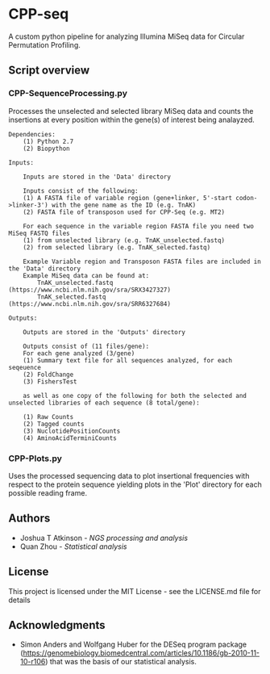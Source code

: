 # CPP-seq

A custom python pipeline for analyzing Illumina MiSeq data for Circular Permutation Profiling. 

## Script overview  
### CPP-SequenceProcessing.py 
Processes the unselected and selected library MiSeq data and counts the insertions at every position within the gene(s) of interest being analayzed.
    
    Dependencies: 
        (1) Python 2.7
        (2) Biopython
        
    Inputs:

        Inputs are stored in the 'Data' directory 

        Inputs consist of the following:
        (1) A FASTA file of variable region (gene+linker, 5'-start codon->linker-3') with the gene name as the ID (e.g. TnAK)
        (2) FASTA file of transposon used for CPP-Seq (e.g. MT2)

        For each sequence in the variable region FASTA file you need two MiSeq FASTQ files 
        (1) from unselected library (e.g. TnAK_unselected.fastq)
        (2) from selected library (e.g. TnAK_selected.fastq)

        Example Variable region and Transposon FASTA files are included in the 'Data' directory 
        Example MiSeq data can be found at: 
            TnAK_unselected.fastq (https://www.ncbi.nlm.nih.gov/sra/SRX3427327)
            TnAK_selected.fastq (https://www.ncbi.nlm.nih.gov/sra/SRR6327684)

    Outputs:

        Outputs are stored in the 'Outputs' directory

        Outputs consist of (11 files/gene):
        For each gene analyzed (3/gene)
        (1) Summary text file for all sequences analyzed, for each seqeuence 
        (2) FoldChange
        (3) FishersTest 

        as well as one copy of the following for both the selected and unselected libraries of each sequence (8 total/gene):

        (1) Raw Counts
        (2) Tagged counts
        (3) NuclotidePositionCounts
        (4) AminoAcidTerminiCounts 
       
### CPP-Plots.py 
Uses the processed sequencing data to plot insertional frequencies with respect to the protein sequence yielding plots in the 'Plot' directory for each possible reading frame. 

##  Authors

* Joshua T Atkinson - *NGS processing and analysis* 
* Quan Zhou - *Statistical analysis*

## License

This project is licensed under the MIT License - see the LICENSE.md file for details

## Acknowledgments

* Simon Anders and Wolfgang Huber for the DESeq program package (https://genomebiology.biomedcentral.com/articles/10.1186/gb-2010-11-10-r106) that was the basis of our statistical analysis. 

